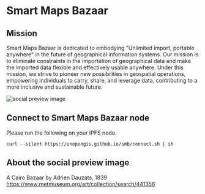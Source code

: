 # Smart Maps Bazaar
## Mission
Smart Maps Bazaar is dedicated to embodying "Unlimited import, portable anywhere" in the future of geographical information systems. Our mission is to eliminate constraints in the importation of geographical data and make the imported data flexible and effectively usable anywhere. Under this mission, we strive to pioneer new possibilities in geospatial operations, empowering individuals to carry, share, and leverage data, contributing to a more inclusive and sustainable future.

![social preview image](https://repository-images.githubusercontent.com/616972972/6928090c-d2ba-4cc7-8f23-6628d699263a)

## Connect to Smart Maps Bazaar node
Please run the following on your IPFS node. 
```
curl --silent https://unopengis.github.io/smb/connect.sh | sh
```

## About the social preview image
A Cairo Bazaar by Adrien Dauzats, 1839
https://www.metmuseum.org/art/collection/search/441356
